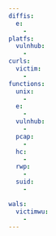 ```yaml
---
diffis:
  e:
    -
platfs:
  vulnhub:
    -
curls:
  victim:
    -
functions:
  unix:
    -
  e:
    -
  vulnhub:
    -
  pcap:
    -
  hc:
    -
  rwp:
    -
  suid:
    -

wals:
  victimwu:
    -
---
```

